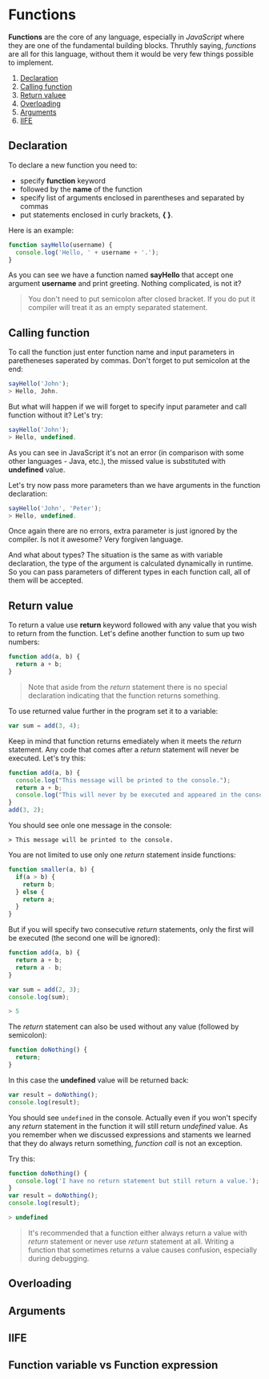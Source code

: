 # Functions

**Functions** are the core of any language, especially in *JavaScript* where they are one of the fundamental building blocks. Thruthly saying, *functions* are all for this language, without them it would be very few things possible to implement.

1. [Declaration](#declaration)
2. [Calling function](#calling-function)
3. [Return valuee](#return-value)
4. [Overloading](#overloading)
5. [Arguments](#arguments)
6. [IIFE](#iife)

## Declaration <a name="declaration"></a>

To declare a new function you need to:
- specify **function** keyword
- followed by the **name** of the function
- specify list of arguments enclosed in parentheses and separated by commas
- put statements enclosed in curly brackets, **{ }**.

Here is an example:
```javascript
function sayHello(username) {
  console.log('Hello, ' + username + '.');
}
```
As you can see we have a function named **sayHello** that accept one argument **username** and print greeting. Nothing complicated, is not it?

> You don't need to put semicolon after closed bracket. If you do put it compiler will treat it as an empty separated statement.

## Calling function <a name="calling-function"></a>

To call the function just enter function name and input parameters in paretheneses saperated by commas. Don't forget to put semicolon at the end:
```javascript
sayHello('John');
> Hello, John.
```

But what will happen if we will forget to specify input parameter and call function without it? Let's try:
```javascript
sayHello('John');
> Hello, undefined.
```

As you can see in JavaScript it's not an error (in comparison with some other languages - Java, etc.), the missed value is substituted with **undefined** value.

Let's try now pass more parameters than we have arguments in the function declaration:
```javascript
sayHello('John', 'Peter');
> Hello, undefined.
```

Once again there are no errors, extra parameter is just ignored by the compiler. Is not it awesome? Very forgiven language.

And what about types? The situation is the same as with variable declaration, the type of the argument is calculated dynamically in runtime. So you can pass parameters of different types in each function call, all of them will be accepted. 

## Return value <a name="return-value"></a>

To return a value use **return** keyword followed with any value that you wish to return from the function. Let's define another function to sum up two numbers:
```javascript
function add(a, b) {
  return a + b;
}
```
> Note that aside from the *return* statement there is no special declaration indicating that the function returns something.

To use returned value further in the program set it to a variable:
```javascript
var sum = add(3, 4);
```

Keep in mind that function returns emediately when it meets the *return* statement. Any code that comes after a *return* statement will never be executed. Let's try this:
```javascript
function add(a, b) {
  console.log("This message will be printed to the console.");
  return a + b;
  console.log("This will never by be executed and appeared in the console.");
}
add(3, 2);
```

You should see onle one message in the console:
```
> This message will be printed to the console.
```

You are not limited to use only one *return* statement inside functions:
```javascript
function smaller(a, b) {
  if(a > b) {
    return b;
  } else {
    return a;
  }
}
```

But if you will specify two consecutive *return* statements, only the first will be executed (the second one will be ignored):
```javascript
function add(a, b) {
  return a + b;
  return a - b;
}

var sum = add(2, 3);
console.log(sum);

> 5
```

The *return* statement can also be used without any value (followed by semicolon):
```javascript
function doNothing() {
  return;
}
```

In this case the **undefined** value will be returned back:
```javascript
var result = doNothing();
console.log(result);
```
You should see `undefined` in the console. Actually even if you won't specify any *return* statement in the function it will still return *undefined* value. As you remember when we discussed expressions and staments we learned that they do always return something, *function call* is not an exception. 

Try this:
```javascript
function doNothing() {
  console.log('I have no return statement but still return a value.');
}
var result = doNothing();
console.log(result);

> undefined
```

> It's recommended that a function either always return a value with *return* statement or never use *return* statement at all. Writing a function that sometimes returns a value causes confusion, especially during debugging.

## Overloading <a name="overloading"></a>

## Arguments <a name="arguments"></a>

## IIFE <a name="iife"></a>

## Function variable vs Function expression <a name="variable-vs-expression"></a>




